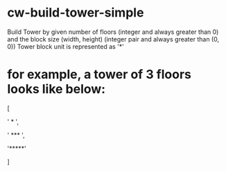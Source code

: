 # cw-build-tower-simple
Build Tower by given number of floors (integer and always greater than 0) and the block size (width, height) (integer pair and always greater than (0, 0))  Tower block unit is represented as '*'

# for example, a tower of 3 floors looks like below:
[

  '  *  ', 
  
  ' *** ', 
  
  '*****'

]
